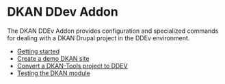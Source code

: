 # DKAN DDev Addon

The DKAN DDEv Addon provides configuration and specialized commands for dealing
with a DKAN Drupal project in the DDEv environment.

- [Getting started](getting-started.md)
- [Create a demo DKAN site](demo.md)
- [Convert a DKAN-Tools project to DDEV](dktl-convert.md)
- [Testing the DKAN module](testing-dkan.md)
